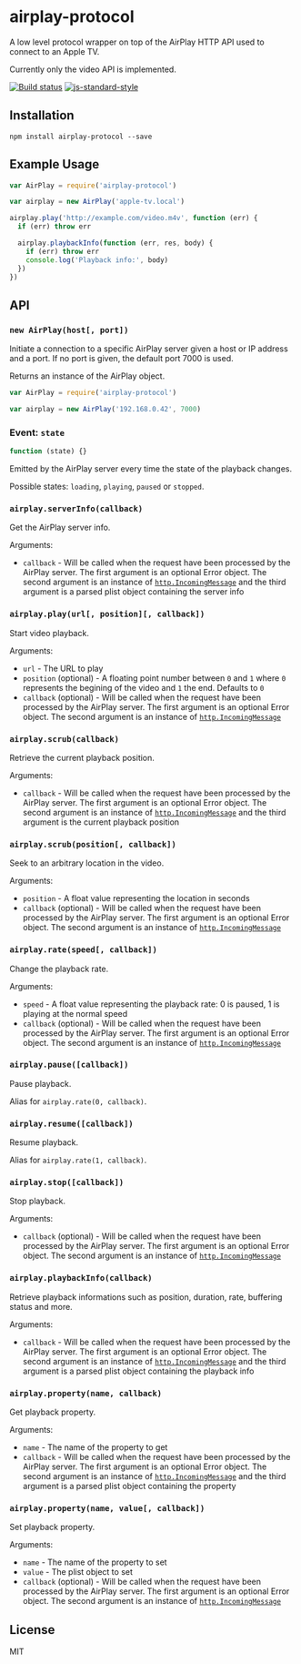 # airplay-protocol

A low level protocol wrapper on top of the AirPlay HTTP API used to
connect to an Apple TV.

Currently only the video API is implemented.

[![Build status](https://travis-ci.org/watson/airplay-protocol.svg?branch=master)](https://travis-ci.org/watson/airplay-protocol)
[![js-standard-style](https://img.shields.io/badge/code%20style-standard-brightgreen.svg?style=flat)](https://github.com/feross/standard)

## Installation

```
npm install airplay-protocol --save
```

## Example Usage

```js
var AirPlay = require('airplay-protocol')

var airplay = new AirPlay('apple-tv.local')

airplay.play('http://example.com/video.m4v', function (err) {
  if (err) throw err

  airplay.playbackInfo(function (err, res, body) {
    if (err) throw err
    console.log('Playback info:', body)
  })
})
```

## API

### `new AirPlay(host[, port])`

Initiate a connection to a specific AirPlay server given a host or IP
address and a port. If no port is given, the default port 7000 is used.

Returns an instance of the AirPlay object.

```js
var AirPlay = require('airplay-protocol')

var airplay = new AirPlay('192.168.0.42', 7000)
```

### Event: `state`

```js
function (state) {}
```

Emitted by the AirPlay server every time the state of the playback
changes.

Possible states: `loading`, `playing`, `paused` or `stopped`.

### `airplay.serverInfo(callback)`

Get the AirPlay server info.

Arguments:

- `callback` - Will be called when the request have been processed by
  the AirPlay server. The first argument is an optional Error object.
  The second argument is an instance of [`http.IncomingMessage`][1] and
  the third argument is a parsed plist object containing the server info

### `airplay.play(url[, position][, callback])`

Start video playback.

Arguments:

- `url` - The URL to play
- `position` (optional) - A floating point number between `0` and `1`
  where `0` represents the begining of the video and `1` the end.
  Defaults to `0`
- `callback` (optional) - Will be called when the request have been
  processed by the AirPlay server. The first argument is an optional
  Error object. The second argument is an instance of
  [`http.IncomingMessage`][1]

### `airplay.scrub(callback)`

Retrieve the current playback position.

Arguments:

- `callback` - Will be called when the request have been processed by
  the AirPlay server. The first argument is an optional Error object.
  The second argument is an instance of [`http.IncomingMessage`][1] and
  the third argument is the current playback position

### `airplay.scrub(position[, callback])`

Seek to an arbitrary location in the video.

Arguments:

- `position` - A float value representing the location in seconds
- `callback` (optional) - Will be called when the request have been
  processed by the AirPlay server. The first argument is an optional
  Error object. The second argument is an instance of
  [`http.IncomingMessage`][1]

### `airplay.rate(speed[, callback])`

Change the playback rate.

Arguments:

- `speed` - A float value representing the playback rate: 0 is paused, 1
  is playing at the normal speed
- `callback` (optional) - Will be called when the request have been
  processed by the AirPlay server. The first argument is an optional
  Error object. The second argument is an instance of
  [`http.IncomingMessage`][1]

### `airplay.pause([callback])`

Pause playback.

Alias for `airplay.rate(0, callback)`.

### `airplay.resume([callback])`

Resume playback.

Alias for `airplay.rate(1, callback)`.

### `airplay.stop([callback])`

Stop playback.

Arguments:

- `callback` (optional) - Will be called when the request have been
  processed by the AirPlay server. The first argument is an optional
  Error object. The second argument is an instance of
  [`http.IncomingMessage`][1]

### `airplay.playbackInfo(callback)`

Retrieve playback informations such as position, duration, rate,
buffering status and more.

Arguments:

- `callback` - Will be called when the request have been processed by
  the AirPlay server. The first argument is an optional Error object.
  The second argument is an instance of [`http.IncomingMessage`][1] and
  the third argument is a parsed plist object containing the playback info

### `airplay.property(name, callback)`

Get playback property.

Arguments:

- `name` - The name of the property to get
- `callback` - Will be called when the request have been processed by
  the AirPlay server. The first argument is an optional Error object.
  The second argument is an instance of [`http.IncomingMessage`][1] and
  the third argument is a parsed plist object containing the property

### `airplay.property(name, value[, callback])`

Set playback property.

Arguments:

- `name` - The name of the property to set
- `value` - The plist object to set
- `callback` (optional) - Will be called when the request have been
  processed by the AirPlay server. The first argument is an optional
  Error object. The second argument is an instance of
  [`http.IncomingMessage`][1]

## License

MIT

[1]: https://nodejs.org/api/http.html#http_class_http_incomingmessage
